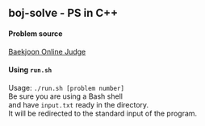 
## boj-solve - PS in C++

#### Problem source

[Baekjoon Online Judge](https://www.acmicpc.net)

#### Using `run.sh`

Usage: `./run.sh [problem number]`<br>
Be sure you are using a Bash shell<br>
and have `input.txt` ready in the directory.<br>
It will be redirected to the standard input of the program.